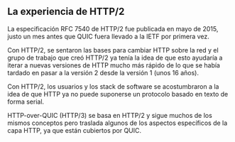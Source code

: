 ## La experiencia de HTTP/2

La especificación RFC 7540 de HTTP/2 fue publicada en mayo de 2015, justo un mes
antes que QUIC fuera llevado a la IETF por primera vez.

Con HTTP/2, se sentaron las bases para cambiar HTTP sobre la red y el grupo de 
trabajo que creó HTTP/2 ya tenía la idea de que esto ayudaría a iterar a nuevas
versiones de HTTP mucho más rápido de lo que se había tardado en pasar a la 
versión 2 desde la versión 1 (unos 16 años).

Con HTTP/2, los usuarios y los stack de software se acostumbraron a la idea de
que HTTP ya no puede suponerse un protocolo basado en texto de forma serial.

HTTP-over-QUIC (HTTP/3) se basa en HTTP/2 y sigue muchos de los mismos conceptos
pero traslada algunos de los aspectos específicos de la capa HTTP, ya que están
cubiertos por QUIC.
